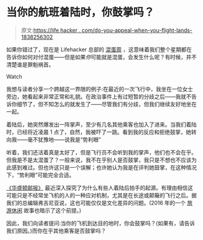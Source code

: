 # 当你的航班着陆时，你鼓掌吗？

> 原文:[https://life hacker . com/do-you-appeal-when-you-flight-lands-1838256302](https://lifehacker.com/do-you-applaud-when-your-flight-lands-1838256302)

如果你错过了，现在是 Lifehacker 总部的 [混蛋周](https://lifehacker.com/c/jerk-week) ，这意味着我们整个星期都在告诉你如何对付混蛋——但是如果*你*可能就是混蛋，会发生什么呢？有时候，并不清楚谁是罪魁祸首。

Watch

我想与读者分享一个跨越这一界限的例子:在最近的一次飞行中，我坐在一位女士旁边，她看起来非常正常和礼貌。在政治事件上有过短暂的分歧之后——我就不告诉你细节了，但不知怎么的就发生了——尽管我们有分歧，但我们继续友好地坐在一起。

着陆后，她突然爆发出一阵掌声，至少有几名其他乘客也加入了进来。当我们着陆时，已经将近凌晨 1 点了，自然，我被吓了一跳。看到我的反应和拒绝鼓掌，她转向我——毫不犹豫地——说我是“势利眼”

听着，我们还活着真是太好了，但是飞行员不会听到我的掌声，他们也不会在乎。但我是不是太混蛋了？一般来说，我不在乎别人是否鼓掌，我只是不想也不应该为此感到难过。但也许这只是一个误解；也许她认为我是在评判她鼓掌，在这种情况下，“势利眼”可能完全合适。

[《华盛顿邮报》](https://www.washingtonpost.com/travel/2019/09/19/how-did-clapping-planes-become-such-divisive-issue/) 最近深入探究了为什么有些人着陆后拍手的起源。有理由相信这可能只是不经常坐飞机的人的一种应对机制，尤其是在长途或颠簸的飞行之后。据我们的总编辑弗吉尼亚说，这也可能仅仅是文化差异的问题。(2016 年的一个 [旅游休闲](https://www.travelandleisure.com/articles/why-do-airplane-passengers-clap-after-landing) 故事也暗示了这个前提。)

因此，我们向读者提问:当你的飞机到达目的地时，你会鼓掌吗？(如果有，请告诉我们原因。)而你在乎其他乘客是否鼓掌吗？